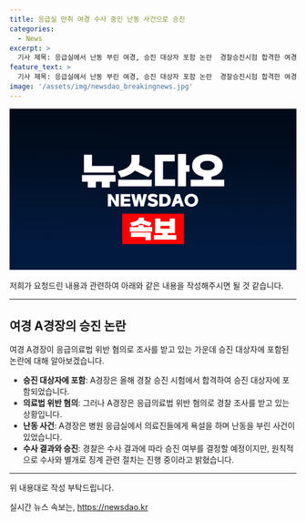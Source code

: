 ```yaml
---
title: 응급실 만취 여경 수사 중인 난동 사건으로 승진
categories:
  - News
excerpt: >
  기사 제목: 응급실에서 난동 부린 여경, 승진 대상자 포함 논란  경찰승진시험 합격한 여경이 응급의료법 위반 혐의로 조사를 받는 논란. A경장은 응급실에서 난동을 부린 후 출동한 경찰을 피해 병원을 떠났다. 경찰은 승진 가능성이 있다고 밝혔지만 징계 절차는 진행 중이라고 전했다. 여경의 승진 여부에 대한 시민들의 관심이 뜨겁게 모아지고 있다.
feature_text: >
  기사 제목: 응급실에서 난동 부린 여경, 승진 대상자 포함 논란  경찰승진시험 합격한 여경이 응급의료법 위반 혐의로 조사를 받는 논란. A경장은 응급실에서 난동을 부린 후 출동한 경찰을 피해 병원을 떠났다. 경찰은 승진 가능성이 있다고 밝혔지만 징계 절차는 진행 중이라고 전했다. 여경의 승진 여부에 대한 시민들의 관심이 뜨겁게 모아지고 있다.
image: '/assets/img/newsdao_breakingnews.jpg'
---
```


<p><img src="/assets/img/newsdao_breakingnews.jpg" alt="flaretime 속보" /></p>

<p>저희가 요청드린 내용과 관련하여 아래와 같은 내용을 작성해주시면 될 것 같습니다.</p>

<hr />

<h2 data-ke-size="size26">여경 A경장의 승진 논란</h2>

<p data-ke-size="size16">여경 A경장이 응급의료법 위반 혐의로 조사를 받고 있는 가운데 승진 대상자에 포함된 논란에 대해 알아보겠습니다.</p>

<ul>
  <li><b>승진 대상자에 포함</b>: A경장은 올해 경찰 승진 시험에서 합격하여 승진 대상자에 포함되었습니다.<br /></li>
  <li><b>의료법 위반 혐의</b>: 그러나 A경장은 응급의료법 위반 혐의로 경찰 조사를 받고 있는 상황입니다.<br /></li>
  <li><b>난동 사건</b>: A경장은 병원 응급실에서 의료진들에게 욕설을 하며 난동을 부린 사건이 있었습니다.<br /></li>
  <li><b>수사 결과와 승진</b>: 경찰은 수사 결과에 따라 승진 여부를 결정할 예정이지만, 원칙적으로 수사와 별개로 징계 관련 절차는 진행 중이라고 밝혔습니다.<br /></li>
</ul>

<hr />

<p>위 내용대로 작성 부탁드립니다.</p>
실시간 뉴스 속보는, <a href="https://newsdao.kr" rel="dofollow">https://newsdao.kr</a>


